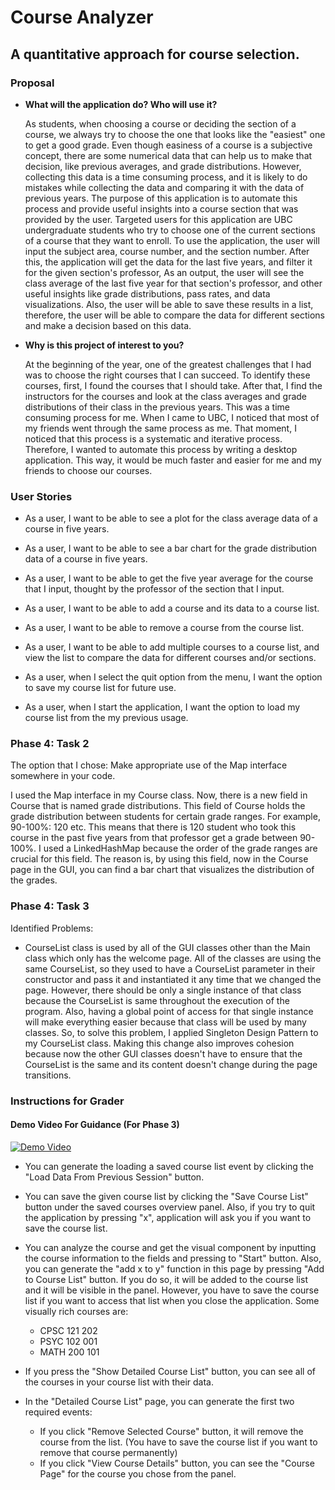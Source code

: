# Course Analyzer

## A quantitative approach for course selection.

### Proposal ###
- **What will the application do?  Who will use it?**

    As students, when choosing a course or deciding the section of a course, we always try to choose the one that looks 
    like the "easiest" one to get a good grade. Even though easiness of a course is a subjective concept, there are some 
    numerical data that can help us to make that decision, like previous averages, and grade distributions. However, 
    collecting this data is a time consuming process, and it is likely to do mistakes while collecting the data and 
    comparing it with the data of previous years. The purpose of this application is to automate this process and 
    provide useful insights into a course section that was provided by the user. Targeted users for this application are 
    UBC undergraduate students who try to choose one of the current sections of a course that they want to enroll. 
    To use the application, the user will input the subject area, course number, and the section number. After this,
    the application will get the data for the last five years, and filter it for the given section's professor, As 
    an output, the user will see the class average of the last five year for that section's professor, and other useful
    insights like grade distributions, pass rates, and data visualizations. Also, the user will be able to save these
    results in a list, therefore, the user will be able to compare the data for different sections and make a decision 
    based on this data.

- **Why is this project of interest to you?**
    
    At the beginning of the year, one of the greatest challenges that I had was to choose the right courses that I can
    succeed. To identify these courses, first, I found the courses that I should take. After that, I find the 
    instructors for the courses and look at the class averages and grade distributions of their class in the 
    previous years. This was a time consuming process for me. When I came to UBC, I noticed that most of my friends
    went through the same process as me. That moment, I noticed that this process is a systematic and iterative process.
    Therefore, I wanted to automate this process by writing a desktop application. This way, it would be much faster and
    easier for me and my friends to choose our courses.
    
### User Stories ###

- As a user, I want to be able to see a plot for the class average data of a course in five years.

- As a user, I want to be able to see a bar chart for the grade distribution data of a course in five years.

- As a user, I want to be able to get the five year average for the course that I input, thought by the professor of the 
section that I input.

- As a user, I want to be able to add a course and its data to a course list.

- As a user, I want to be able to remove a course from the course list.

- As a user, I want to be able to add multiple courses to a course list, and view the list to compare the data for 
different courses and/or sections.

- As a user, when I select the quit option from the menu, I want the option to save my course list for 
future use.

- As a user, when I start the application, I want the option to load my course list from the my previous usage.

### Phase 4: Task 2 ###

The option that I chose: Make appropriate use of the Map interface somewhere in your code. 

I used the Map interface in my Course class. Now, there is a new field in Course that is named grade distributions. 
This field of Course holds the grade distribution between students for certain grade ranges. 
For example, 90-100%: 120 etc.
This means that there is 120 student who took this course in the past five years from that professor get a grade between 
90-100%. I used a LinkedHashMap because the order of the grade ranges are crucial for this field. The reason is, by 
using this field, now in the Course page in the GUI, you can find a bar chart that visualizes the distribution of the 
grades. 

### Phase 4: Task 3 ###
Identified Problems:
-  CourseList class is used by all of the GUI classes other than the Main class which only has the welcome page. All of
the classes are using the same CourseList, so they used to have a CourseList parameter in their constructor and pass it 
and instantiated it any time that we changed the page. However, there should be only a single instance of that class 
because the CourseList is same throughout the execution of the program. Also, having a global point of access for that 
single instance will make everything easier because that class will be used by many classes. So, to solve this problem,
I applied Singleton Design Pattern to my CourseList class. Making this change also improves cohesion because now the
other GUI classes doesn't have to ensure that the CourseList is the same and its content doesn't change during the page
transitions.
     
### Instructions for Grader ###

#### Demo Video For Guidance (For Phase 3) ####
[![Demo Video](http://img.youtube.com/vi/ODAVOFRfm9I/0.jpg)](http://www.youtube.com/watch?v=ODAVOFRfm9I)
- You can generate the loading a saved course list event by clicking the "Load Data From Previous Session" button.

- You can save the given course list by clicking the "Save Course List" button under the saved courses overview panel.
Also, if you try to quit the application by pressing "x", application will ask you if you want to save the course list.

- You can analyze the course and get the visual component by inputting the course information to the fields and pressing 
to "Start" button. Also, you can generate the "add x to y" function in this page by pressing "Add to Course List" 
button. If you do so, it will be added to the course list and it will be visible in the panel. However, you have to save
the course list if you want to access that list when you close the application. Some visually rich courses are:
    - CPSC 121 202
    - PSYC 102 001 
    - MATH 200 101

- If you press the "Show Detailed Course List" button, you can see all of the courses in your course list with their 
data. 

- In the "Detailed Course List" page, you can generate the first two required events:
    - If you click "Remove Selected Course" button, it will remove the course from the list. 
    (You have to save the course list if you want to remove that course permanently)
    - If you click "View Course Details" button, you can see the "Course Page" for the course you chose from the panel.
